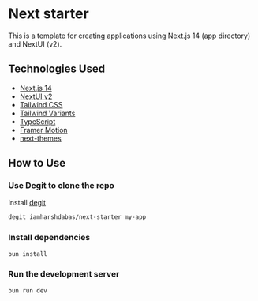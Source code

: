 # Next starter

This is a template for creating applications using Next.js 14 (app directory) and NextUI (v2).

## Technologies Used

- [Next.js 14](https://nextjs.org/docs/getting-started)
- [NextUI v2](https://nextui.org/)
- [Tailwind CSS](https://tailwindcss.com/)
- [Tailwind Variants](https://tailwind-variants.org)
- [TypeScript](https://www.typescriptlang.org/)
- [Framer Motion](https://www.framer.com/motion/)
- [next-themes](https://github.com/pacocoursey/next-themes)

## How to Use

### Use Degit to clone the repo

Install [degit](https://github.com/Rich-Harris/degit)

```bash
degit iamharshdabas/next-starter my-app
```

### Install dependencies

```bash
bun install
```

### Run the development server

```bash
bun run dev
```
